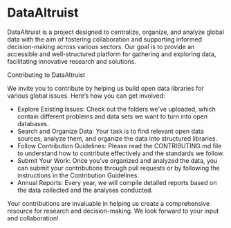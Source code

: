 # DataAltruist

DataAltruist is a project designed to centralize, organize, and analyze global data with the aim of fostering collaboration and supporting informed decision-making across various sectors. Our goal is to provide an accessible and well-structured platform for gathering and exploring data, facilitating innovative research and solutions.

Contributing to DataAltruist

We invite you to contribute by helping us build open data libraries for various global issues. Here’s how you can get involved:

- Explore Existing Issues: Check out the folders we've uploaded, which contain different problems and data sets we want to turn into open databases.
- Search and Organize Data: Your task is to find relevant open data sources, analyze them, and organize the data into structured libraries.
- Follow Contribution Guidelines: Please read the CONTRIBUTING.md file to understand how to contribute effectively and the standards we follow.
- Submit Your Work: Once you’ve organized and analyzed the data, you can submit your contributions through pull requests or by following the instructions in the Contribution Guidelines.
- Annual Reports: Every year, we will compile detailed reports based on the data collected and the analyses conducted.

Your contributions are invaluable in helping us create a comprehensive resource for research and decision-making. We look forward to your input and collaboration!
